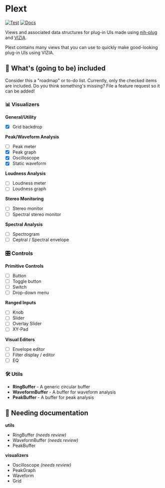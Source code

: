 # Plext

[![Test](https://github.com/223230/plext/actions/workflows/test.yml/badge.svg)](https://github.com/223230/plext/actions/workflows/test.yml)
[![Docs](https://github.com/223230/plext/actions/workflows/docs.yaml/badge.svg)](https://github.com/223230/plext/actions/workflows/docs.yaml)

Views and associated data structures for plug-in UIs made using
[nih-plug](https://github.com/robbert-vdh/nih-plug) and
[VIZIA](https://github.com/vizia/vizia).

Plext contains many views that you can use to quickly make good-looking plug-in
UIs using VIZIA.

## 🧰 What's (going to be) included

Consider this a "roadmap" or to-do list. Currently, only the checked items are
included. Do you think something's missing? File a feature request so it can be
added!

### 📊 Visualizers

**General/Utility**
- [x] Grid backdrop

**Peak/Waveform Analysis**
  - [ ] Peak meter
  - [x] Peak graph
  - [x] Oscilloscope
  - [x] Static waveform

**Loudness Analysis**
  - [ ] Loudness meter
  - [ ] Loudness graph

**Stereo Monitoring**
  - [ ] Stereo monitor
  - [ ] Spectral stereo monitor

**Spectral Analysis**
  - [ ] Spectrogram
  - [ ] Ceptral / Spectral envelope

### 🎛️ Controls

**Primitive Controls**
  - [ ] Button
  - [ ] Toggle button
  - [ ] Switch
  - [ ] Drop-down menu

**Ranged Inputs**
  - [ ] Knob
  - [ ] Slider
  - [ ] Overlay Slider
  - [ ] XY-Pad

**Visual Editors**
  - [ ] Envelope editor
  - [ ] Filter display / editor
  - [ ] EQ

### 🛠️ Utils

- **RingBuffer** - A generic circular buffer
- **WaveformBuffer** - A buffer for waveform analysis
- **PeakBuffer** - A buffer for peak analysis

## 📃 Needing documentation

**utils**
- RingBuffer *(needs review)*
- WaveformBuffer *(needs review)*
- PeakBuffer

**visualizers**
- Oscilloscope *(needs review)*
- PeakGraph
- Waveform
- Grid
